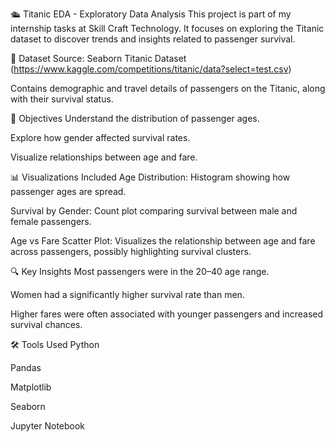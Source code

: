 🛳️ Titanic EDA - Exploratory Data Analysis
This project is part of my internship tasks at Skill Craft Technology. It focuses on exploring the Titanic dataset to discover trends and insights related to passenger survival.

📂 Dataset
Source: Seaborn Titanic Dataset (https://www.kaggle.com/competitions/titanic/data?select=test.csv)

Contains demographic and travel details of passengers on the Titanic, along with their survival status.

🧠 Objectives
Understand the distribution of passenger ages.

Explore how gender affected survival rates.

Visualize relationships between age and fare.

📊 Visualizations Included
Age Distribution: Histogram showing how passenger ages are spread.

Survival by Gender: Count plot comparing survival between male and female passengers.

Age vs Fare Scatter Plot: Visualizes the relationship between age and fare across passengers, possibly highlighting survival clusters.

🔍 Key Insights
Most passengers were in the 20–40 age range.

Women had a significantly higher survival rate than men.

Higher fares were often associated with younger passengers and increased survival chances.

🛠️ Tools Used
Python

Pandas

Matplotlib

Seaborn

Jupyter Notebook

